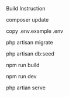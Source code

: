 Build Instruction 

composer update

copy .env.example .env

php artisan migrate

php artisan db:seed

npm run build

npm run dev

php artian serve
